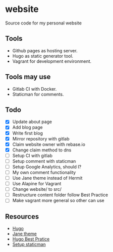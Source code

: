 # website
Source code for my personal website

## Tools
* Github pages as hosting server.
* Hugo as static generator tool.
* Vagrant for development environment.

## Tools may use
* Gitlab CI with Docker.
* Staticman for comments.

## Todo
- [x] Update about page
- [x] Add blog page
- [x] Write first blog
- [x] Mirror repository with gitlab
- [x] Claim website owner with rebase.io
- [x] Change claim method to dns
- [ ] Setup CI with gitlab
- [ ] Setup comment with staticman
- [ ] Setup Google Analytics, should I?
- [ ] My own comment functionality
- [ ] Use Jane theme instead of Hermit
- [ ] Use Alapine for Vagrant
- [ ] Change website/ to src/
- [ ] Restructure content folder follow Best Practice
- [ ] Make vagrant more general so other can use

## Resources
- [Hugo](https://gohugo.io)
- [Jane theme](https://github.com/xianmin/hugo-theme-jane)
- [Hugo Best Pratice](https://github.com/spech66/hugo-best-practices)
- [Setup staticman](https://networkhobo.com/2017/12/30/hugo-staticman-nested-replies-and-e-mail-notifications/)
